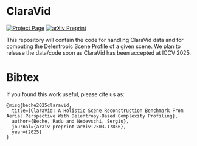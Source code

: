 # ClaraVid
[![Project Page](https://img.shields.io/badge/Project%20Page-ClaraVid-blue?style=for-the-badge&logo=github)](https://rdbch.github.io/claravid/) [![arXiv Preprint](https://img.shields.io/badge/arXiv-2503.17856-b31b1b?style=for-the-badge&logo=arXiv&logoColor=white)](https://arxiv.org/abs/2503.17856)


This repository will contain the code for handling ClaraVid data and for computing the Delentropic Scene Profile of a given scene.
We plan to release the data/code soon as ClaraVid has been accepted at ICCV 2025.



# Bibtex
If you found this work useful, please cite us as:

```
@misg{beche2025claravid,
  title={ClaraVid: A Holistic Scene Reconstruction Benchmark From Aerial Perspective With Delentropy-Based Complexity Profiling},
  author={Beche, Radu and Nedevschi, Sergiu},
  journal={arXiv preprint arXiv:2503.17856},
  year={2025}
}
```
